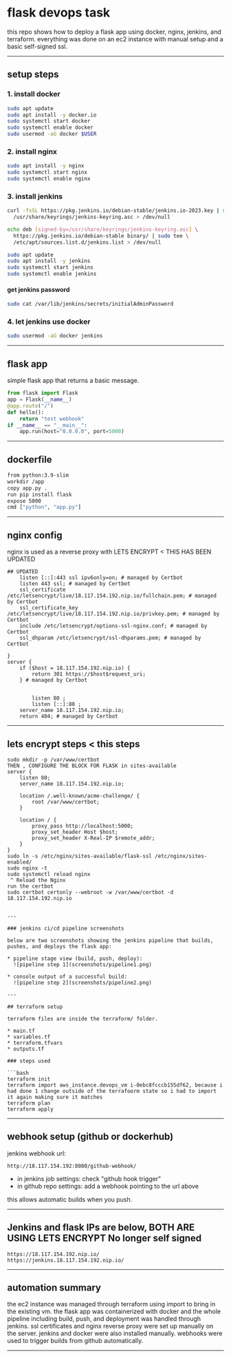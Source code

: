 # flask devops task

this repo shows how to deploy a flask app using docker, nginx, jenkins, and terraform. everything was done on an ec2 instance with manual setup and a basic self-signed ssl.

---



## setup steps

### 1. install docker

```bash
sudo apt update
sudo apt install -y docker.io
sudo systemctl start docker
sudo systemctl enable docker
sudo usermod -aG docker $USER
```

### 2. install nginx

```bash
sudo apt install -y nginx
sudo systemctl start nginx
sudo systemctl enable nginx
```

### 3. install jenkins

```bash
curl -fsSL https://pkg.jenkins.io/debian-stable/jenkins.io-2023.key | sudo tee \
  /usr/share/keyrings/jenkins-keyring.asc > /dev/null

echo deb [signed-by=/usr/share/keyrings/jenkins-keyring.asc] \
  https://pkg.jenkins.io/debian-stable binary/ | sudo tee \
  /etc/apt/sources.list.d/jenkins.list > /dev/null

sudo apt update
sudo apt install -y jenkins
sudo systemctl start jenkins
sudo systemctl enable jenkins
```

#### get jenkins password

```bash
sudo cat /var/lib/jenkins/secrets/initialAdminPassword
```

### 4. let jenkins use docker

```bash
sudo usermod -aG docker jenkins
```

---

## flask app

simple flask app that returns a basic message.

```python
from flask import Flask
app = Flask(__name__)
@app.route("/")
def hello():
    return "test webhook"
if __name__ == "__main__":
    app.run(host="0.0.0.0", port=5000)
```

---

## dockerfile

```dockerfile
from python:3.9-slim
workdir /app
copy app.py .
run pip install flask
expose 5000
cmd ["python", "app.py"]
```

---

## nginx config

nginx is used as a reverse proxy with LETS ENCRYPT < THIS HAS BEEN UPDATED

```
## UPDATED
    listen [::]:443 ssl ipv6only=on; # managed by Certbot
    listen 443 ssl; # managed by Certbot
    ssl_certificate /etc/letsencrypt/live/18.117.154.192.nip.io/fullchain.pem; # managed by Certbot
    ssl_certificate_key /etc/letsencrypt/live/18.117.154.192.nip.io/privkey.pem; # managed by Certbot
    include /etc/letsencrypt/options-ssl-nginx.conf; # managed by Certbot
    ssl_dhparam /etc/letsencrypt/ssl-dhparams.pem; # managed by Certbot

}
server {
    if ($host = 18.117.154.192.nip.io) {
        return 301 https://$host$request_uri;
    } # managed by Certbot


        listen 80 ;
        listen [::]:80 ;
    server_name 18.117.154.192.nip.io;
    return 404; # managed by Certbot
```

---

## lets encrypt steps < this steps
```
sudo mkdir -p /var/www/certbot
THEN , CONFIGURE THE BLOCK FOR FLASK in sites-available
server {
    listen 80;
    server_name 18.117.154.192.nip.io;

    location /.well-known/acme-challenge/ {
        root /var/www/certbot;
    }

    location / {
        proxy_pass http://localhost:5000;
        proxy_set_header Host $host;
        proxy_set_header X-Real-IP $remote_addr;
    }
}
sudo ln -s /etc/nginx/sites-available/flask-ssl /etc/nginx/sites-enabled/
sudo nginx -t
sudo systemctl reload nginx
 ^ Reload the Nginx
run the certbot
sudo certbot certonly --webroot -w /var/www/certbot -d 18.117.154.192.nip.io


---

### jenkins ci/cd pipeline screenshots

below are two screenshots showing the jenkins pipeline that builds, pushes, and deploys the flask app:

* pipeline stage view (build, push, deploy):
  ![pipeline step 1](screenshots/pipeline1.png)

* console output of a successful build:
  ![pipeline step 2](screenshots/pipeline2.png)

---

## terraform setup

terraform files are inside the terraform/ folder.

* main.tf
* variables.tf
* terraform.tfvars
* outputs.tf

### steps used

```bash
terraform init
terraform import aws_instance.devops_vm i-0ebc8fcccb155df62, because i had done 1 change outside of the terrafoorm state so i had to import it again making sure it matches
terraform plan
terraform apply
```

---

## webhook setup (github or dockerhub)

jenkins webhook url:

```
http://18.117.154.192:8080/github-webhook/
```

* in jenkins job settings: check "github hook trigger"
* in github repo settings: add a webhook pointing to the url above

this allows automatic builds when you push.

---
## Jenkins and flask IPs are below, BOTH ARE USING LETS ENCRYPT No longer self signed
```
https://18.117.154.192.nip.io/
https://jenkins.18.117.154.192.nip.io/
```
---

## automation summary

the ec2 instance was managed through terraform using import to bring in the existing vm. the flask app was containerized with docker and the whole pipeline including build, push, and deployment was handled through jenkins. ssl certificates and nginx reverse proxy were set up manually on the server. jenkins and docker were also installed manually. webhooks were used to trigger builds from github automatically.

---



